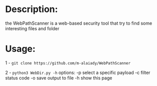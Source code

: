 # Description:
  the WebPathScanner is a web-based security tool that try to find some interesting files and folder
  
# Usage:
  1 - ``` git clone https://github.com/m-alaiady/WebPathScanner ```
  
  2 - ``` python3 WebDir.py -h ```
  options:
    -p select a specific payload
    -c filter status code
    -o save output to file
    -h show this page



